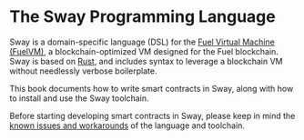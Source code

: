 # The Sway Programming Language

Sway is a domain-specific language (DSL) for the [Fuel Virtual Machine (FuelVM)](https://github.com/FuelLabs/fuel-specs), a blockchain-optimized VM designed for the Fuel blockchain. Sway is based on [Rust](https://doc.rust-lang.org/book/), and includes syntax to leverage a blockchain VM without needlessly verbose boilerplate.

This book documents how to write smart contracts in Sway, along with how to install and use the Sway toolchain.

Before starting developing smart contracts in Sway, please keep in mind the [known issues and workarounds](./reference/known_issues_and_workarounds.md) of the language and toolchain.
